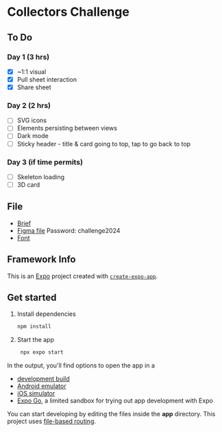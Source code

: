 # Collectors Challenge

## To Do

### Day 1 (3 hrs)

- [x] ~1:1 visual
- [x] Pull sheet interaction
- [x] Share sheet

### Day 2 (2 hrs)

- [ ] SVG icons
- [ ] Elements persisting between views
- [ ] Dark mode
- [ ] Sticky header - title & card going to top, tap to go back to top

### Day 3 (if time permits)

- [ ] Skeleton loading
- [ ] 3D card

## File

- [Brief](/misc/collectors-challenge.pdf)
- [Figma file](https://www.figma.com/design/6DhZC4ZcMMlIlcyrHpb3zv/Design-Engineering-Challenge?node-id=0%3A1&t=Z31hdcXTWto3mpZ1-1) Password: challenge2024
- [Font](https://befonts.com/area-font-family.html)

## Framework Info

This is an [Expo](https://expo.dev) project created with [`create-expo-app`](https://www.npmjs.com/package/create-expo-app).

## Get started

1. Install dependencies

   ```bash
   npm install
   ```

2. Start the app

   ```bash
    npx expo start
   ```

In the output, you'll find options to open the app in a

- [development build](https://docs.expo.dev/develop/development-builds/introduction/)
- [Android emulator](https://docs.expo.dev/workflow/android-studio-emulator/)
- [iOS simulator](https://docs.expo.dev/workflow/ios-simulator/)
- [Expo Go](https://expo.dev/go), a limited sandbox for trying out app development with Expo

You can start developing by editing the files inside the **app** directory. This project uses [file-based routing](https://docs.expo.dev/router/introduction).